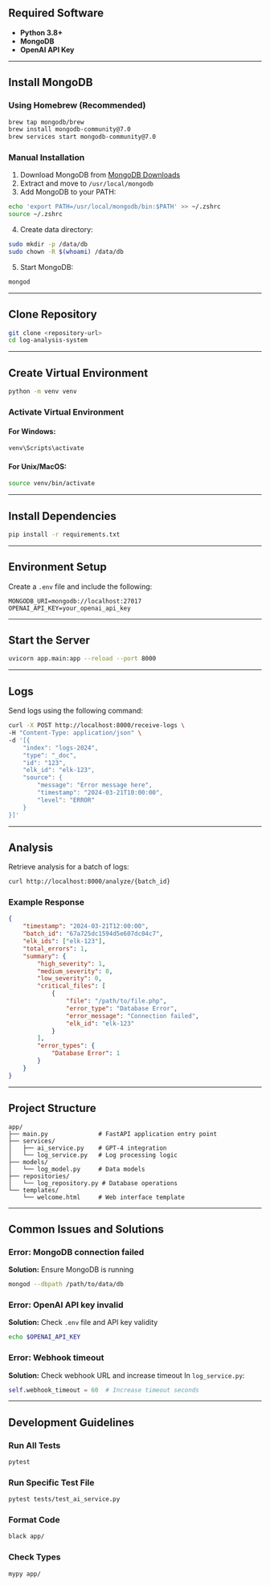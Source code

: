 ## Required Software
- **Python 3.8+**
- **MongoDB**
- **OpenAI API Key**

---

## Install MongoDB

### Using Homebrew (Recommended)
```bash
brew tap mongodb/brew
brew install mongodb-community@7.0
brew services start mongodb-community@7.0
```

### Manual Installation
1. Download MongoDB from [MongoDB Downloads](https://www.mongodb.com/try/download/community)
2. Extract and move to `/usr/local/mongodb`
3. Add MongoDB to your PATH:
```bash
echo 'export PATH=/usr/local/mongodb/bin:$PATH' >> ~/.zshrc
source ~/.zshrc
```
4. Create data directory:
```bash
sudo mkdir -p /data/db
sudo chown -R $(whoami) /data/db
```
5. Start MongoDB:
```bash
mongod
```

---

## Clone Repository
```bash
git clone <repository-url>
cd log-analysis-system
```

---

## Create Virtual Environment
```bash
python -m venv venv
```

### Activate Virtual Environment
#### For Windows:
```bash
venv\Scripts\activate
```

#### For Unix/MacOS:
```bash
source venv/bin/activate
```

---

## Install Dependencies
```bash
pip install -r requirements.txt
```

---

## Environment Setup
Create a `.env` file and include the following:
```env
MONGODB_URI=mongodb://localhost:27017
OPENAI_API_KEY=your_openai_api_key
```

---

## Start the Server
```bash
uvicorn app.main:app --reload --port 8000
```

---

## Logs
Send logs using the following command:
```bash
curl -X POST http://localhost:8000/receive-logs \
-H "Content-Type: application/json" \
-d '[{
    "index": "logs-2024",
    "type": "_doc",
    "id": "123",
    "elk_id": "elk-123",
    "source": {
        "message": "Error message here",
        "timestamp": "2024-03-21T10:00:00",
        "level": "ERROR"
    }
}]'
```

---

## Analysis
Retrieve analysis for a batch of logs:
```bash
curl http://localhost:8000/analyze/{batch_id}
```
### Example Response
```json
{
    "timestamp": "2024-03-21T12:00:00",
    "batch_id": "67a725dc1594d5e607dc04c7",
    "elk_ids": ["elk-123"],
    "total_errors": 1,
    "summary": {
        "high_severity": 1,
        "medium_severity": 0,
        "low_severity": 0,
        "critical_files": [
            {
                "file": "/path/to/file.php",
                "error_type": "Database Error",
                "error_message": "Connection failed",
                "elk_id": "elk-123"
            }
        ],
        "error_types": {
            "Database Error": 1
        }
    }
}
```

---

## Project Structure
```plaintext
app/
├── main.py              # FastAPI application entry point
├── services/
│   ├── ai_service.py    # GPT-4 integration
│   └── log_service.py   # Log processing logic
├── models/
│   └── log_model.py     # Data models
├── repositories/
│   └── log_repository.py # Database operations
└── templates/
    └── welcome.html     # Web interface template
```

---

## Common Issues and Solutions
### Error: MongoDB connection failed
**Solution:** Ensure MongoDB is running
```bash
mongod --dbpath /path/to/data/db
```

### Error: OpenAI API key invalid
**Solution:** Check `.env` file and API key validity
```bash
echo $OPENAI_API_KEY
```

### Error: Webhook timeout
**Solution:** Check webhook URL and increase timeout
In `log_service.py`:
```python
self.webhook_timeout = 60  # Increase timeout seconds
```

---

## Development Guidelines
### Run All Tests
```bash
pytest
```

### Run Specific Test File
```bash
pytest tests/test_ai_service.py
```

### Format Code
```bash
black app/
```

### Check Types
```bash
mypy app/
```

